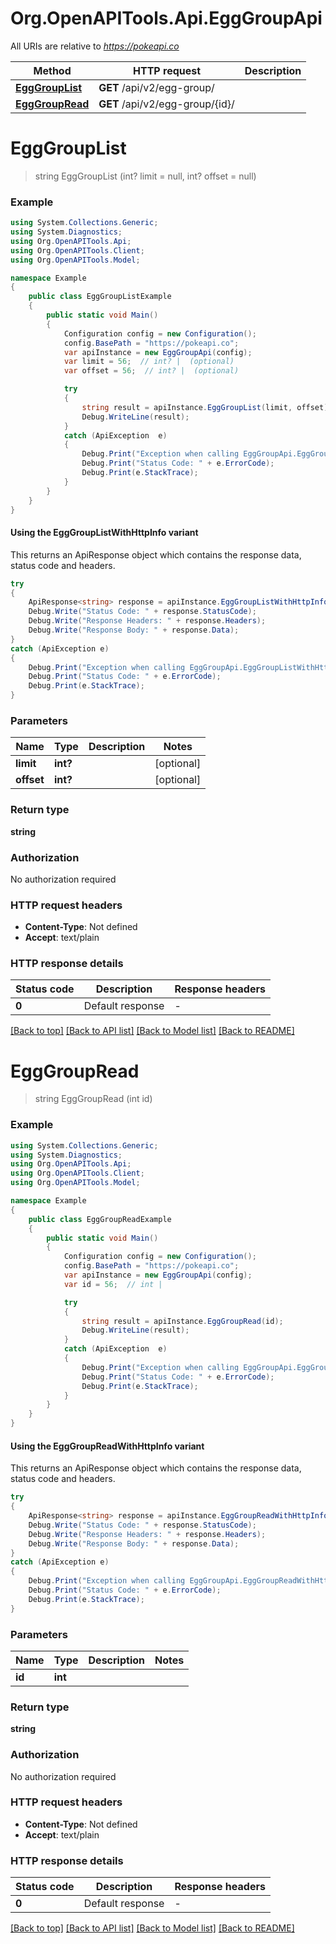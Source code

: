 # Org.OpenAPITools.Api.EggGroupApi

All URIs are relative to *https://pokeapi.co*

| Method | HTTP request | Description |
|--------|--------------|-------------|
| [**EggGroupList**](EggGroupApi.md#egggrouplist) | **GET** /api/v2/egg-group/ |  |
| [**EggGroupRead**](EggGroupApi.md#egggroupread) | **GET** /api/v2/egg-group/{id}/ |  |

<a id="egggrouplist"></a>
# **EggGroupList**
> string EggGroupList (int? limit = null, int? offset = null)



### Example
```csharp
using System.Collections.Generic;
using System.Diagnostics;
using Org.OpenAPITools.Api;
using Org.OpenAPITools.Client;
using Org.OpenAPITools.Model;

namespace Example
{
    public class EggGroupListExample
    {
        public static void Main()
        {
            Configuration config = new Configuration();
            config.BasePath = "https://pokeapi.co";
            var apiInstance = new EggGroupApi(config);
            var limit = 56;  // int? |  (optional) 
            var offset = 56;  // int? |  (optional) 

            try
            {
                string result = apiInstance.EggGroupList(limit, offset);
                Debug.WriteLine(result);
            }
            catch (ApiException  e)
            {
                Debug.Print("Exception when calling EggGroupApi.EggGroupList: " + e.Message);
                Debug.Print("Status Code: " + e.ErrorCode);
                Debug.Print(e.StackTrace);
            }
        }
    }
}
```

#### Using the EggGroupListWithHttpInfo variant
This returns an ApiResponse object which contains the response data, status code and headers.

```csharp
try
{
    ApiResponse<string> response = apiInstance.EggGroupListWithHttpInfo(limit, offset);
    Debug.Write("Status Code: " + response.StatusCode);
    Debug.Write("Response Headers: " + response.Headers);
    Debug.Write("Response Body: " + response.Data);
}
catch (ApiException e)
{
    Debug.Print("Exception when calling EggGroupApi.EggGroupListWithHttpInfo: " + e.Message);
    Debug.Print("Status Code: " + e.ErrorCode);
    Debug.Print(e.StackTrace);
}
```

### Parameters

| Name | Type | Description | Notes |
|------|------|-------------|-------|
| **limit** | **int?** |  | [optional]  |
| **offset** | **int?** |  | [optional]  |

### Return type

**string**

### Authorization

No authorization required

### HTTP request headers

 - **Content-Type**: Not defined
 - **Accept**: text/plain


### HTTP response details
| Status code | Description | Response headers |
|-------------|-------------|------------------|
| **0** | Default response |  -  |

[[Back to top]](#) [[Back to API list]](../README.md#documentation-for-api-endpoints) [[Back to Model list]](../README.md#documentation-for-models) [[Back to README]](../README.md)

<a id="egggroupread"></a>
# **EggGroupRead**
> string EggGroupRead (int id)



### Example
```csharp
using System.Collections.Generic;
using System.Diagnostics;
using Org.OpenAPITools.Api;
using Org.OpenAPITools.Client;
using Org.OpenAPITools.Model;

namespace Example
{
    public class EggGroupReadExample
    {
        public static void Main()
        {
            Configuration config = new Configuration();
            config.BasePath = "https://pokeapi.co";
            var apiInstance = new EggGroupApi(config);
            var id = 56;  // int | 

            try
            {
                string result = apiInstance.EggGroupRead(id);
                Debug.WriteLine(result);
            }
            catch (ApiException  e)
            {
                Debug.Print("Exception when calling EggGroupApi.EggGroupRead: " + e.Message);
                Debug.Print("Status Code: " + e.ErrorCode);
                Debug.Print(e.StackTrace);
            }
        }
    }
}
```

#### Using the EggGroupReadWithHttpInfo variant
This returns an ApiResponse object which contains the response data, status code and headers.

```csharp
try
{
    ApiResponse<string> response = apiInstance.EggGroupReadWithHttpInfo(id);
    Debug.Write("Status Code: " + response.StatusCode);
    Debug.Write("Response Headers: " + response.Headers);
    Debug.Write("Response Body: " + response.Data);
}
catch (ApiException e)
{
    Debug.Print("Exception when calling EggGroupApi.EggGroupReadWithHttpInfo: " + e.Message);
    Debug.Print("Status Code: " + e.ErrorCode);
    Debug.Print(e.StackTrace);
}
```

### Parameters

| Name | Type | Description | Notes |
|------|------|-------------|-------|
| **id** | **int** |  |  |

### Return type

**string**

### Authorization

No authorization required

### HTTP request headers

 - **Content-Type**: Not defined
 - **Accept**: text/plain


### HTTP response details
| Status code | Description | Response headers |
|-------------|-------------|------------------|
| **0** | Default response |  -  |

[[Back to top]](#) [[Back to API list]](../README.md#documentation-for-api-endpoints) [[Back to Model list]](../README.md#documentation-for-models) [[Back to README]](../README.md)

